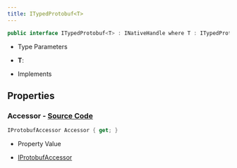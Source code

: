 ```yaml
---
title: ITypedProtobuf<T>
---
```


```csharp
public interface ITypedProtobuf<T> : INativeHandle where T : ITypedProtobuf<T>
```

- Type Parameters

- **T**: 

- Implements

## Properties

### **Accessor** - [Source Code](https://github.com/swiftly-solution/swiftlys2/blob/main/managed/src/SwiftlyS2.Shared/Modules/NetMessages/ITypedProtobuf.cs#L8)

```csharp
IProtobufAccessor Accessor { get; }
```

- Property Value

- [IProtobufAccessor](/docs/api/shared/netmessages/iprotobufaccessor)

